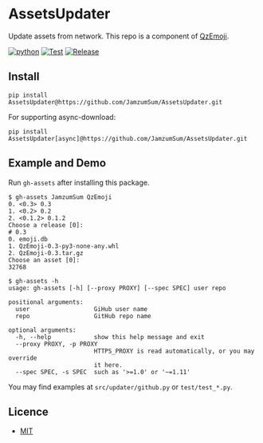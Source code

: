 # AssetsUpdater

Update assets from network. This repo is a component of [QzEmoji][qzemoji].

[![python](https://img.shields.io/badge/python-%E2%89%A53.7%2C%3C4.0-blue)][homepage]
[![Test](https://github.com/JamzumSum/AssetsUpdater/actions/workflows/test.yml/badge.svg)](https://github.com/JamzumSum/AssetsUpdater/actions/workflows/test.yml)
[![Release](https://img.shields.io/github/v/release/JamzumSum/AssetsUpdater?include_prereleases&logo=github)](https://github.com/JamzumSum/AssetsUpdater/releases)


## Install

~~~ shell
pip install AssetsUpdater@https://github.com/JamzumSum/AssetsUpdater.git
~~~

For supporting async-download:

~~~ shell
pip install AssetsUpdater[async]@https://github.com/JamzumSum/AssetsUpdater.git
~~~

## Example and Demo

Run `gh-assets` after installing this package.

``` shell
$ gh-assets JamzumSum QzEmoji
0. <0.3> 0.3
1. <0.2> 0.2
2. <0.1.2> 0.1.2
Choose a release [0]:
# 0.3
0. emoji.db
1. QzEmoji-0.3-py3-none-any.whl
2. QzEmoji-0.3.tar.gz
Choose an asset [0]:
32768
```

``` shell
$ gh-assets -h
usage: gh-assets [-h] [--proxy PROXY] [--spec SPEC] user repo

positional arguments:
  user                  GiHub user name
  repo                  GitHub repo name

optional arguments:
  -h, --help            show this help message and exit
  --proxy PROXY, -p PROXY
                        HTTPS_PROXY is read automatically, or you may override
                        it here.
  --spec SPEC, -s SPEC  such as '>=1.0' or '~=1.11'
```

You may find examples at `src/updater/github.py` or `test/test_*.py`.


## Licence

- [MIT](https://github.com/JamzumSum/AssetsUpdater/blob/master/LICENSE)


[qzemoji]: https://github.com/JamzumSum/QzEmoji "Transfer Qzone Emoji to text."
[homepage]: https://github.com/JamzumSum/AssetsUpdater "Update assets from network."
